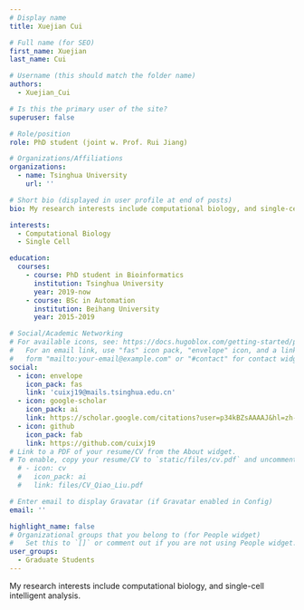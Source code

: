 ```yaml
---
# Display name
title: Xuejian Cui

# Full name (for SEO)
first_name: Xuejian
last_name: Cui

# Username (this should match the folder name)
authors:
  - Xuejian_Cui

# Is this the primary user of the site?
superuser: false

# Role/position
role: PhD student (joint w. Prof. Rui Jiang)

# Organizations/Affiliations
organizations:
  - name: Tsinghua University
    url: ''

# Short bio (displayed in user profile at end of posts)
bio: My research interests include computational biology, and single-cell intelligent analysis.

interests:
  - Computational Biology
  - Single Cell

education:
  courses:
    - course: PhD student in Bioinformatics
      institution: Tsinghua University
      year: 2019-now
    - course: BSc in Automation
      institution: Beihang University
      year: 2015-2019

# Social/Academic Networking
# For available icons, see: https://docs.hugoblox.com/getting-started/page-builder/#icons
#   For an email link, use "fas" icon pack, "envelope" icon, and a link in the
#   form "mailto:your-email@example.com" or "#contact" for contact widget.
social:
  - icon: envelope
    icon_pack: fas
    link: 'cuixj19@mails.tsinghua.edu.cn'
  - icon: google-scholar
    icon_pack: ai
    link: https://scholar.google.com/citations?user=p34kBZsAAAAJ&hl=zh-CN
  - icon: github
    icon_pack: fab
    link: https://github.com/cuixj19
# Link to a PDF of your resume/CV from the About widget.
# To enable, copy your resume/CV to `static/files/cv.pdf` and uncomment the lines below.
  # - icon: cv
  #   icon_pack: ai
  #   link: files/CV_Qiao_Liu.pdf

# Enter email to display Gravatar (if Gravatar enabled in Config)
email: ''

highlight_name: false
# Organizational groups that you belong to (for People widget)
#   Set this to `[]` or comment out if you are not using People widget. Principal Investigators/Researchers/Grad Students/Administration/Visitors/Alumni
user_groups:
  - Graduate Students
---
```


My research interests include computational biology, and single-cell intelligent analysis.

